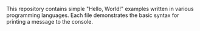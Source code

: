 
This repository contains simple "Hello, World!" examples written in various programming languages. Each file demonstrates the basic syntax for printing a message to the console.
